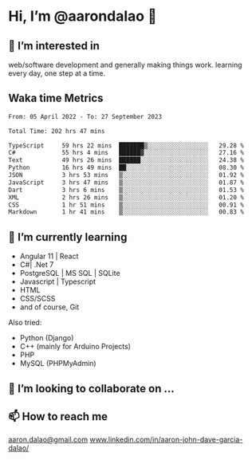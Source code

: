 # __Hi, I’m @aarondalao__ 👋 
## 👀 I’m interested in 
web/software development and generally making things work.
learning every day, one step at a time. 

## Waka time Metrics
<!--START_SECTION:waka-->

```txt
From: 05 April 2022 - To: 27 September 2023

Total Time: 202 hrs 47 mins

TypeScript     59 hrs 22 mins  ███████▒░░░░░░░░░░░░░░░░░   29.28 %
C#             55 hrs 4 mins   ██████▓░░░░░░░░░░░░░░░░░░   27.16 %
Text           49 hrs 26 mins  ██████░░░░░░░░░░░░░░░░░░░   24.38 %
Python         16 hrs 49 mins  ██░░░░░░░░░░░░░░░░░░░░░░░   08.30 %
JSON           3 hrs 53 mins   ▒░░░░░░░░░░░░░░░░░░░░░░░░   01.92 %
JavaScript     3 hrs 47 mins   ▒░░░░░░░░░░░░░░░░░░░░░░░░   01.87 %
Dart           3 hrs 6 mins    ▒░░░░░░░░░░░░░░░░░░░░░░░░   01.53 %
XML            2 hrs 26 mins   ▒░░░░░░░░░░░░░░░░░░░░░░░░   01.20 %
CSS            1 hr 51 mins    ▒░░░░░░░░░░░░░░░░░░░░░░░░   00.91 %
Markdown       1 hr 41 mins    ▒░░░░░░░░░░░░░░░░░░░░░░░░   00.83 %
```

<!--END_SECTION:waka-->

## 🌱 I’m currently learning 

- Angular 11 | React 
- C#| .Net 7
- PostgreSQL | MS SQL | SQLite
- Javascript | Typescript
- HTML 
- CSS/SCSS
- and of course, Git 


Also tried:
- Python (Django)
- C++ (mainly for Arduino Projects)
- PHP
- MySQL (PHPMyAdmin)


## 💞️ I’m looking to collaborate on ...

## 📫 How to reach me 
aaron.dalao@gmail.com
www.linkedin.com/in/aaron-john-dave-garcia-dalao/

<!---
aarondalao/aarondalao is a ✨ special ✨ repository because its `README.md` (this file) appears on your GitHub profile.
You can click the Preview link to take a look at your changes.
--->
